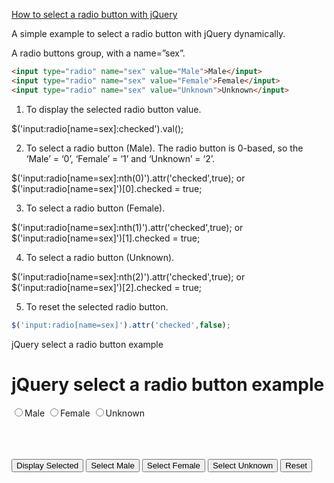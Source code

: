 [How to select a radio button with jQuery](http://www.mkyong.com/jquery/how-to-select-a-radio-button-with-jquery/)

A simple example to select a radio button with jQuery dynamically.

A radio buttons group, with a name=”sex”.

```html
<input type="radio" name="sex" value="Male">Male</input>
<input type="radio" name="sex" value="Female">Female</input>
<input type="radio" name="sex" value="Unknown">Unknown</input>
```

1. To display the selected radio button value.

$('input:radio[name=sex]:checked').val();

2. To select a radio button (Male).
The radio button is 0-based, so the ‘Male’ = ‘0’, ‘Female’ = ‘1’ and ‘Unknown’ = ‘2’.

$('input:radio[name=sex]:nth(0)').attr('checked',true);
or
$('input:radio[name=sex]')[0].checked = true;

3. To select a radio button (Female).

$('input:radio[name=sex]:nth(1)').attr('checked',true);
or
$('input:radio[name=sex]')[1].checked = true;

4. To select a radio button (Unknown).

$('input:radio[name=sex]:nth(2)').attr('checked',true);
or
$('input:radio[name=sex]')[2].checked = true;

5. To reset the selected radio button.

```js
$('input:radio[name=sex]').attr('checked',false);
```

jQuery select a radio button example

<html>
<head>
<title>jQuery select a radio button example</title>

<script type="text/javascript" src="jquery-1.3.2.min.js"></script>

</head>

<body>

<h1>jQuery select a radio button example</h1>

<script type="text/javascript">

  $(document).ready(function(){

    $("#isSelect").click(function () {

	alert($('input:radio[name=sex]:checked').val());

    });

    $("#selectMale").click(function () {

	$('input:radio[name=sex]:nth(0)').attr('checked',true);
	//$('input:radio[name=sex]')[0].checked = true;

    });

    $("#selectFemale").click(function () {

	$('input:radio[name=sex]:nth(1)').attr('checked',true);
	//$('input:radio[name=sex]')[1].checked = true;

    });

    $("#selectUnknown").click(function () {

	$('input:radio[name=sex]:nth(2)').attr('checked',true);
	//$('input:radio[name=sex]')[2].checked = true;

    });

    $("#reset").click(function () {

	$('input:radio[name=sex]').attr('checked',false);

    });

  });
</script>
</head><body>

<input type="radio" name="sex" value="Male">Male</input>
<input type="radio" name="sex" value="Female">Female</input>
<input type="radio" name="sex" value="Unknown">Unknown</input>

<br/>
<br/>
<br/>

<input type='button' value='Display Selected' id='isSelect'>
<input type='button' value='Select Male' id='selectMale'>
<input type='button' value='Select Female' id='selectFemale'>
<input type='button' value='Select Unknown' id='selectUnknown'>
<input type='button' value='Reset' id='reset'>

</body>
</html>